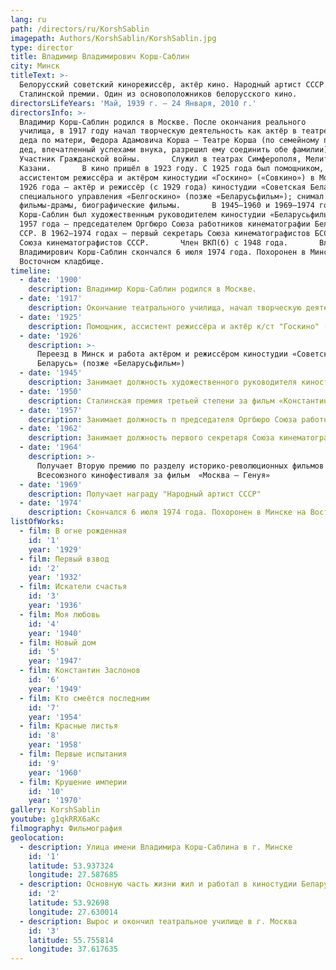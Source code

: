 ```yaml
---
lang: ru
path: /directors/ru/KorshSablin
imagepath: Authors/KorshSablin/KorshSablin.jpg
type: director
title: Владимир Владимирович Корш-Саблин
city: Минск
titleText: >-
  Белорусский советский кинорежиссёр, актёр кино. Народный артист СССР. Лауреат
  Сталинской премии. Один из основоположников белорусского кино.
directorsLifeYears: 'Май, 1939 г. – 24 Января, 2010 г.'
directorsInfo: >-
  Владимир Корш-Саблин родился в Москве. После окончания реального
  училища, в 1917 году начал творческую деятельность как актёр в театре своего
  деда по матери, Федора Адамовича Корша — Театре Корша (по семейному преданию,
  дед, впечатленный успехами внука, разрешил ему соединить обе фамилии).
  Участник Гражданской войны.       Служил в театрах Симферополя, Мелитополя,
  Казани.       В кино пришёл в 1923 году. С 1925 года был помощником,
  ассистентом режиссёра и актёром киностудии «Госкино» («Совкино») в Москве, с
  1926 года — актёр и режиссёр (с 1929 года) киностудии «Советская Беларусь»
  специального управления «Белгоскино» (позже «Беларусьфильм»); снимал комедии,
  фильмы-драмы, биографические фильмы.       В 1945—1960 и 1969—1974 годах
  Корш-Саблин был художественным руководителем киностудии «Беларусьфильм». С
  1957 года — председателем Оргбюро Союза работников кинематографии Белорусской
  ССР. В 1962—1974 годах — первый секретарь Союза кинематографистов БССР. Член
  Союза кинематографистов СССР.       Член ВКП(б) с 1948 года.       Владимир
  Владимирович Корш-Саблин скончался 6 июля 1974 года. Похоронен в Минске на
  Восточном кладбище.
timeline:
  - date: '1900'
    description: Владимир Корш-Саблин родился в Москве.
  - date: '1917'
    description: Окончание театрального училища, начал творческую деятельность как актёр в театре своего деда по матери
  - date: '1925'
    description: Помощник, ассистент режиссёра и актёр к/ст "Госкино" ("Совкино") в Москве
  - date: '1926'
    description: >-
      Переезд в Минск и работа актёром и режиссёром киностудии «Советская
      Беларусь» (позже «Беларусьфильм»)
  - date: '1945'
    description: Занимает должность художественного руководителя киностудии "Беларусьфильм"
  - date: '1950'
    description: Сталинская премия третьей степени за фильм «Константин Заслонов»
  - date: '1957'
    description: Занимает должность п председателя Оргбюро Союза работников кинематографии Белорусской ССР.
  - date: '1962'
    description: Занимает должность первого секретаря Союза кинематографистов Белоруссии.
  - date: '1964'
    description: >-
      Получает Вторую премию по разделу историко-революционных фильмов I-го
      Всесоюзного кинофестиваля за фильм  «Москва — Генуя»
  - date: '1969'
    description: Получает награду "Народный артист СССР"
  - date: '1974'
    description: Cкончался 6 июля 1974 года. Похоронен в Минске на Восточном кладбище
listOfWorks:
  - film: В огне рожденная
    id: '1'
    year: '1929'
  - film: Первый взвод
    id: '2'
    year: '1932'
  - film: Искатели счастья
    id: '3'
    year: '1936'
  - film: Моя любовь
    id: '4'
    year: '1940'
  - film: Новый дом
    id: '5'
    year: '1947'
  - film: Константин Заслонов
    id: '6'
    year: '1949'
  - film: Кто смеётся последним
    id: '7'
    year: '1954'
  - film: Красные листья
    id: '8'
    year: '1958'
  - film: Первые испытания
    id: '9'
    year: '1960'
  - film: Крушение империи
    id: '10'
    year: '1970'
gallery: KorshSablin
youtube: g1qkRRX6aKc
filmography: Фильмография
geolocation:
  - description: Улица имени Владимира Корш-Саблина в г. Минске
    id: '1'
    latitude: 53.937324
    longitude: 27.587685
  - description: Основную часть жизни жил и работал в киностудии Беларусьфильм в г. Минске
    id: '2'
    latitude: 53.92698
    longitude: 27.630014
  - description: Вырос и окончил театральное училище в г. Москва
    id: '3'
    latitude: 55.755814
    longitude: 37.617635
---
```


